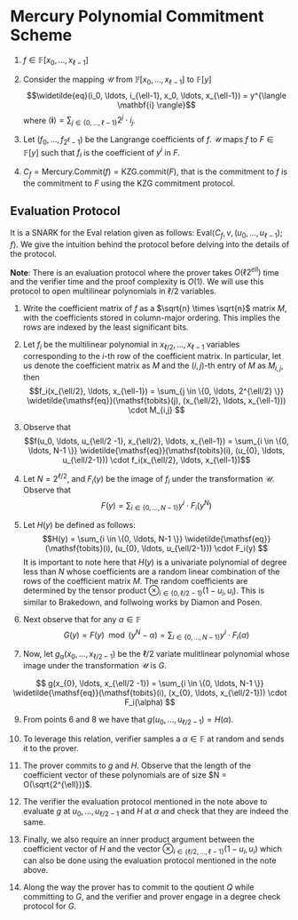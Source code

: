 # Mercury Polynomial Commitment Scheme

1. $f \in \mathbb{F}[x_0, \ldots, x_{\ell-1}]$

2. Consider the mapping $\mathcal{U}$ from $\mathbb{F}[x_0, \ldots, x_{\ell-1}]$ to $\mathbb{F}[y]$
    $$\widetilde{eq}(i_0, \ldots, i_{\ell-1}, x_0, \ldots, x_{\ell-1}) = y^{\langle \mathbf{i} \rangle}$$
    where $\langle \mathbf{i} \rangle = \sum_{j \in \{0,\ldots, \ell-1 \}} 2^{j}\cdot i_j$.

3. Let $(f_0, \ldots, f_{2^{\ell}-1})$ be the Langrange coefficients of  $f$. $\mathcal{U}$ maps $f$ to $F \in \mathbb{F}[y]$ such that $f_i$ is the coefficient of $y^i$ in $F$. 

4. $C_f = \mathsf{Mercury.Commit}(f) = \mathsf{KZG.commit}(F)$, that is the commitment to $f$ is the commitment to $F$ using the $\mathsf{KZG}$ commitment protocol.

## Evaluation Protocol

It is a SNARK for the $\mathsf{Eval}$ relation given as follows: $\mathsf{Eval}\langle C_f, v, (u_0, \ldots, u_{\ell-1}); f \rangle$. We give the intuition behind the protocol before delving into the details of the protocol.

**Note**: There is an evaluation protocol where the prover takes $O(\ell 2^{ell})$ time and the verifier time and the proof complexity is $O(1)$. We will use this protocol to open multilinear polynomials in $\ell/2$ variables.  

1. Write the coefficient matrix of $f$ as a $\sqrt{n} \times \sqrt{n}$ matrix $M$, with the coefficients stored in column-major ordering. This implies the rows are indexed by the least significant bits.

2. Let $f_i$ be the multilinear polynomial in $x_{\ell/2}, \ldots, x_{\ell-1}$ variables corresponding to the $i$-th row of the coefficient matrix. In particular, let us denote the coefficient matrix as $M$ and the $(i,j)$-th entry of $M$ as $M_{i,j}$, then 
    $$f_i(x_{\ell/2}, \ldots, x_{\ell-1}) = \sum_{j \in \{0, \ldots, 2^{\ell/2} \}} \widetilde{\mathsf{eq}}(\mathsf{tobits}(j), (x_{\ell/2}, \ldots, x_{\ell-1})) \cdot M_{i,j} $$

4. Observe that 
    $$f(u_0, \ldots, u_{\ell/2 -1}, x_{\ell/2}, \ldots, x_{\ell-1}) =  \sum_{i \in \{0, \ldots, N-1 \}} \widetilde{\mathsf{eq}}(\mathsf{tobits}(i), (u_{0}, \ldots, u_{\ell/2-1})) \cdot f_i(x_{\ell/2}, \ldots, x_{\ell-1})$$


5. Let $N = 2^{\ell/2}$, and $F_i(y)$ be the image of $f_i$ under the transformation $\mathcal{U}$. Observe that 
    $$F(y) = \sum_{i \in \{0, \ldots, N-1 \}} y^{i}\cdot  F_i(y^{N}) $$

6. Let $H(y)$ be defined as follows:
    $$H(y) = \sum_{i \in \{0, \ldots, N-1 \}} \widetilde{\mathsf{eq}}(\mathsf{tobits}(i), (u_{0}, \ldots, u_{\ell/2-1})) \cdot F_i(y) $$
    It is important to note here that $H(y)$ is a univariate polynomial of degree less than $N$ whose coefficients are a random linear combination of the rows of the coefficient matrix $M$. The random coefficients are determined by the tensor product $\otimes_{i \in \{0, \ell/2-1 \}} (1-u_i, u_i)$. This is similar to Brakedown, and follwoing works by Diamon and Posen.

7. Next observe that for any $\alpha \in \mathbb{F}$
    $$G(y) = F(y) \mod (y^{N} - \alpha) =  \sum_{i \in \{0, \ldots, N-1 \}} y^{i} \cdot F_i(\alpha)$$

8. Now, let $g_{\alpha}(x_{0}, \ldots, x_{\ell/2 - 1})$ be the $\ell/2$ variate mulitlinear polynomial whose image under the transformation $\mathcal{U}$ is $G$.

$$ g(x_{0}, \ldots, x_{\ell/2 -1}) = \sum_{i \in \{0, \ldots, N-1 \}} \widetilde{\mathsf{eq}}(\mathsf{tobits}(i), (x_{0}, \ldots, x_{\ell/2-1})) \cdot F_i(\alpha) $$

9. From points 6 and 8 we have that $g(u_0, \ldots, u_{\ell/2 -1}) =  H(\alpha)$. 

10. To leverage this relation, verifier samples a $\alpha \in \mathbb{F}$ at random and sends it to the prover.

11. The prover commits to $g$ and $H$. Observe that the length of the coefficient vector of these polynomials are of size $N = O(\sqrt{2^{\ell}})$.

12. The verifier the evaluation protocol mentioned in the note above to evaluate $g$ at $u_0, \ldots, u_{\ell/2 -1}$ and $H$ at $\alpha$ and check that they are indeed the same.

13. Finally, we also require an inner product argument between the coefficient vector of $H$ and the vector $\otimes_{i \in \{\ell/2, \ldots, \ell-1 \}} (1-u_i, u_i)$ which can also be done using the evaluation protocol mentioned in the note above.

14. Along the way the prover has to commit to the qoutient $Q$ while committing to $G$, and the verifier and prover engage in a degree check protocol for $G$.
